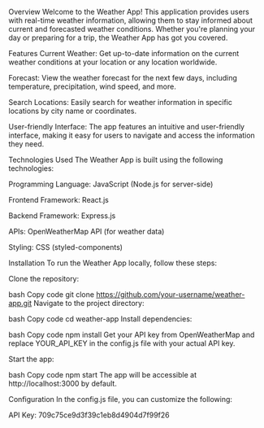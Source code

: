 Overview
Welcome to the Weather App! This application provides users with real-time weather information, allowing them to stay informed about current and forecasted weather conditions. Whether you're planning your day or preparing for a trip, the Weather App has got you covered.

Features
Current Weather: Get up-to-date information on the current weather conditions at your location or any location worldwide.

Forecast: View the weather forecast for the next few days, including temperature, precipitation, wind speed, and more.

Search Locations: Easily search for weather information in specific locations by city name or coordinates.

User-friendly Interface: The app features an intuitive and user-friendly interface, making it easy for users to navigate and access the information they need.

Technologies Used
The Weather App is built using the following technologies:

Programming Language: JavaScript (Node.js for server-side)

Frontend Framework: React.js

Backend Framework: Express.js

APIs: OpenWeatherMap API (for weather data)

Styling: CSS (styled-components)

Installation
To run the Weather App locally, follow these steps:

Clone the repository:

bash
Copy code
git clone https://github.com/your-username/weather-app.git
Navigate to the project directory:

bash
Copy code
cd weather-app
Install dependencies:

bash
Copy code
npm install
Get your API key from OpenWeatherMap and replace YOUR_API_KEY in the config.js file with your actual API key.

Start the app:

bash
Copy code
npm start
The app will be accessible at http://localhost:3000 by default.

Configuration
In the config.js file, you can customize the following:

API Key: 709c75ce9d3f39c1eb8d4904d7f99f26
